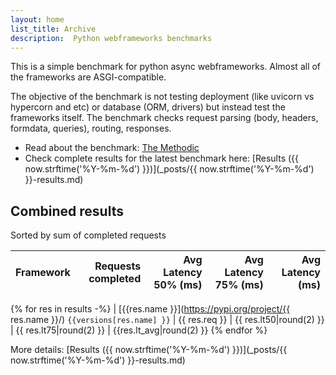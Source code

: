 ```yaml
---
layout: home
list_title: Archive
description:  Python webframeworks benchmarks
---
```


<script src="https://cdn.jsdelivr.net/npm/chart.js@3.2.1/dist/chart.min.js"></script>

This is a simple benchmark for python async webframeworks. Almost all of the
frameworks are ASGI-compatible. 

The objective of the benchmark is not testing deployment (like uvicorn vs
hypercorn and etc) or database (ORM, drivers) but instead test the frameworks
itself. The benchmark checks request parsing (body, headers, formdata,
queries), routing, responses.

* Read about the benchmark: [The Methodic](methodic.md)
* Check complete results for the latest benchmark here: [Results ({{ now.strftime('%Y-%m-%d') }})](_posts/{{ now.strftime('%Y-%m-%d') }}-results.md)

## Combined results

<canvas id="chart" style="margin-bottom: 2em"></canvas>
<script>
    let ctx = document.getElementById('chart').getContext('2d');
    let myChart = new Chart(ctx, {
        type: 'bar',
        data: {
            labels: [{% for res in results %}'{{res.name}}',{% endfor %}],
            datasets: [
                {
                    label: '# of requests',
                    data: [{% for res in results %}'{{res.req}}',{% endfor %}],
                    backgroundColor: [
                        '#4E79A7', '#A0CBE8', '#F28E2B', '#FFBE7D', '#59A14F', '#8CD17D', '#B6992D', '#F1CE63', '#499894', '#86BCB6', '#E15759', '#FF9D9A', '#79706E', '#BAB0AC', '#D37295', '#FABFD2', '#B07AA1', '#D4A6C8', '#9D7660', '#D7B5A6',
                    ]
                },
            ]
        }
    });
</script>

Sorted by sum of completed requests

| Framework | Requests completed | Avg Latency 50% (ms) | Avg Latency 75% (ms) | Avg Latency (ms) |
| --------- | -----------------: | -------------------: | -------------------: | ---------------: |
{% for res in results -%}
| [{{res.name }}](https://pypi.org/project/{{ res.name }}/) `{{versions[res.name] }}` | {{  res.req  }} | {{ res.lt50|round(2) }} |
{{ res.lt75|round(2)  }} | {{res.lt_avg|round(2) }}
{% endfor %}

More details: [Results ({{ now.strftime('%Y-%m-%d') }})](_posts/{{ now.strftime('%Y-%m-%d') }}-results.md)